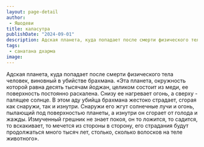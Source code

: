 ```yaml
---
layout: page-detail
author:
 - Яшодеви
title: каласутра
publishDate: "2024-09-01"
description: Адская планета, куда попадает после смерти физического тела человек, виновный в убийстве брахмана.
tags:
 - санатана дхарма
image: 
---
```


Адская планета, куда попадает после смерти физического тела человек, виновный в убийстве брахмана.
	«Эта планета, окружность которой равна десять тысячам йоджан, целиком состоит из меди, ее поверхность постоянно раскалена. Снизу ее нагревает огонь, а сверху - палящее солнце. В этом аду убийца брахмана жестоко страдает, сгорая как снаружи, так и изнутри. Снаружи его жгут солнечные лучи и огонь, пылающий под поверхностью планеты, а изнутри он сгорает от голода и жажды. Измученный грешник не знает покоя, он то ложится, то садится, то вскакивает, то мечется из стороны в сторону, его страдания будут продолжаться много тысяч лет, столько, сколько волосков на теле животного».

